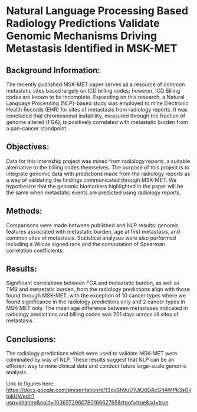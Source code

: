 # Natural Language Processing Based Radiology Predictions Validate Genomic Mechanisms Driving Metastasis Identified in MSK-MET
## Background Information: 
The recently published MSK-MET paper serves as a resource of common metastatic sites based largely on ICD billing codes; however, ICD Billing codes are known to be incomplete. Expanding on this research, a Natural Language Processing (NLP)-based study was employed to mine Electronic Health Records (EHR) for sites of metastasis from radiology reports. It was concluded that chromosomal instability, measured through the fraction of genome altered (FGA), is positively correlated with metastatic burden from a pan-cancer standpoint.

## Objectives: 
Data for this internship project was mined from radiology reports, a suitable alternative to the billing codes themselves. The purpose of this project is to integrate genomic data with predictions made from the radiology reports as a way of validating the findings communicated through MSK-MET. We hypothesize that the genomic biomarkers highlighted in the paper will be the same when metastatic events are predicted using radiology reports.

## Methods: 
Comparisons were made between published and NLP results: genomic features associated with metastatic burden, age at first metastasis, and common sites of metastasis. Statistical analyses were also performed including a Wilcox signed rank and the computation of Spearman correlation coefficients. 

## Results: 
Significant correlations between FGA and metastatic burden, as well as TMB and metastatic burden, from the radiology predictions align with those found through MSK-MET, with the exception of 10 cancer types where we found significance in the radiology predictions only and 2 cancer types in MSK-MET only. The mean age difference between metastases indicated in radiology predictions and billing codes was 201 days across all sites of metastasis.

## Conclusions: 
The radiology predictions which were used to validate MSK-MET were culminated by way of NLP. These results suggest that NLP can be an efficient way to mine clinical data and conduct future large-scale genomic analysis.

Link to figures here: https://docs.google.com/presentation/d/13dySh9uD1UiQ6DAcG4AMPk3sGijtokUV/edit?usp=sharing&ouid=103657296078016662765&rtpof=true&sd=true 
